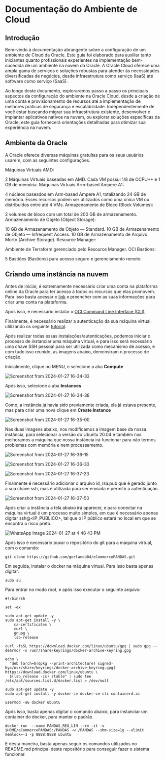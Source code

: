 # **Documentação do Ambiente de Cloud**

## **Introdução**

Bem-vindo à documentação abrangente sobre a configuração de um ambiente de Cloud da Oracle. Este guia foi elaborado para auxiliar tanto iniciantes quanto profissionais experientes na implementação bem-sucedida de um ambiente na nuvem da Oracle. A Oracle Cloud oferece uma ampla gama de serviços e soluções robustas para atender às necessidades diversificadas de negócios, desde infraestrutura como serviço (IaaS) até software como serviço (SaaS).

Ao longo deste documento, exploraremos passo a passo os principais aspectos da configuração do ambiente na Oracle Cloud, desde a criação de uma conta e provisionamento de recursos até a implementação de melhores práticas de segurança e escalabilidade. Independentemente de você estar buscando migrar sua infraestrutura existente, desenvolver e implantar aplicativos nativos na nuvem, ou explorar soluções específicas da Oracle, este guia fornecerá orientações detalhadas para otimizar sua experiência na nuvem.

## Ambiente da Oracle 

A Oracle oferece diversas máquinas gratuítas para os seus usuários usarem, com as seguintes configurações.


Máquinas Virtuais AMD:

2 Máquinas Virtuais baseadas em AMD.
Cada VM possui 1/8 de OCPU** e 1 GB de memória.
Máquinas Virtuais Arm-based Ampere A1:

4 núcleos baseados em Arm-based Ampere A1, totalizando 24 GB de memória.
Esses recursos podem ser utilizados como uma única VM ou distribuídos entre até 4 VMs.
Armazenamento de Bloco (Block Volumes):

2 volumes de bloco com um total de 200 GB de armazenamento.
Armazenamento de Objeto (Object Storage):

10 GB de Armazenamento de Objeto — Standard.
10 GB de Armazenamento de Objeto — Infrequent Access.
10 GB de Armazenamento de Arquivo Morto (Archive Storage).
Resource Manager:

Ambiente de Terraform gerenciado pelo Resource Manager.
OCI Bastions:

5 Bastiões (Bastions) para acesso seguro e gerenciamento remoto.


## **Criando uma instância na nuvem**

Antes de iniciar, é extremamente necessário criar uma conta na plataforma online da Oracle para ter acesso à todos os recursos que elas promovem. Para isso basta acessar o [link](https://signup.cloud.oracle.com/?sourceType=:ex:pev:::::RC_WWMK211213P00038:K8s_on_arm&SC=:ex:pev:::::RC_WWMK211213P00038:K8s_on_arm&pcode=WWMK211213P00038) e preencher com as suas informações para criar uma conta na plataforma.

Após isso, é necessário instalar o [OCI Command Line Interface (CLI)](https://docs.oracle.com/en-us/iaas/Content/API/SDKDocs/cliinstall.htm).

Finalmente, é necessário realizar a autenticação da sua máquina virtual, utilizando os seguinte [tutorial](https://developer.hashicorp.com/terraform/tutorials/oci-get-started/oci-build?in=terraform%2Foci-get-started).

Após realizar todas essas instalações/autenticações, podemos iniciar o processo de instanciar uma máquina virtual, e para isso será necessário uma chave SSH pessoal para ser utilizada como mecanismo de acesso, e com tudo isso reunido, as imagens abaixo, demonstram o processo de criação.


Inicialmente, clique no MENU, e selecione a aba **Compute**

![Screenshot from 2024-01-27 16-34-33](https://github.com/gorlando04/eCommercePANDAS/assets/91696970/9ea4e730-626c-42c0-b25b-1fdec8ae00ab)


Após isso, selecione a aba **Instances**

![Screenshot from 2024-01-27 16-34-38](https://github.com/gorlando04/eCommercePANDAS/assets/91696970/a8b0863c-adef-4de7-a593-1046c7df5c6a)


Como, a instância já havia sido previamente criada, ela já estava presente, mas para criar uma nova clique em **Create Instance**

![Screenshot from 2024-01-27 16-35-00](https://github.com/gorlando04/eCommercePANDAS/assets/91696970/2c958a5c-ae91-47b2-afe4-d3d1f7b70e79)


Nas duas imagens abaixo, nos modificamos a imagem base da nossa instância, para selecionar a versão do Ubuntu 20.04 e também nos melhoramos a máquina que nossa instância irá funcionar para não termos problemas com memória e nem processamento.

![Screenshot from 2024-01-27 16-36-15](https://github.com/gorlando04/eCommercePANDAS/assets/91696970/171bf721-dd18-4594-b467-4768ff961925)

![Screenshot from 2024-01-27 16-36-33](https://github.com/gorlando04/eCommercePANDAS/assets/91696970/dcc90965-2a92-4e58-9088-1b5759cb2ef1)


![Screenshot from 2024-01-27 16-37-23](https://github.com/gorlando04/eCommercePANDAS/assets/91696970/5f76cd42-a605-4e1e-8643-8ab5d0e3111f)


Finalmente é necessário adicionar o arquivo id_rsa.pub que é gerado junto a sua chave ssh, mas é utilizada para ser enviada e permitir a autenticação.

![Screenshot from 2024-01-27 16-37-50](https://github.com/gorlando04/eCommercePANDAS/assets/91696970/50690e70-01b6-40bc-8dc7-278943139039)

Após criar a instância a tela abaixo irá aparecer, e para conectar na máquina virtual é um processo muito simples, em que é necessário apenas digitar ssh@<IP_PUBLICO>, tal que o IP público estará no local em que se encontra o risco preto.



![WhatsApp Image 2024-01-27 at 4 48 43 PM](https://github.com/gorlando04/eCommercePANDAS/assets/91696970/72717dfb-60c7-4f83-988a-c6012917ccac)


Após isso é necessário puxar o repositório do git para a máquina virtual, com o comando:

```
git clone https://github.com/gorlando04/eCommercePANDAS.git
```
Em seguida, instalar o docker na máquina virtual. Para isso basta apenas digitar:

```
sudo su

```
Para entrar no modo root, e após isso executar o seguinte arquivo:

```
#!/bin/sh

set -ex

sudo apt-get update -y
sudo apt-get install -y \
    ca-certificates \
    curl \
    gnupg \
    lsb-release

curl -fsSL https://download.docker.com/linux/ubuntu/gpg | sudo gpg --dearmor -o /usr/share/keyrings/docker-archive-keyring.gpg

echo \
  "deb [arch=$(dpkg --print-architecture) signed-by=/usr/share/keyrings/docker-archive-keyring.gpg] https://download.docker.com/linux/ubuntu \
  $(lsb_release -cs) stable" | sudo tee /etc/apt/sources.list.d/docker.list > /dev/null

sudo apt-get update -y
sudo apt-get install -y docker-ce docker-ce-cli containerd.io

usermod -aG docker ubuntu
```
Após isso, basta apenas digitar o comando abaixo, para instanciar um container do docker, para manter o padrão.

```
docker run  --name PANDAS_REG_LIN --rm -it -v $HOME/eCommercePANDAS:/PANDAS -w /PANDAS --shm-size=1g --ulimit memlock=-1 -p 8888:8888 ubuntu

```

E desta maneira, basta apenas seguir os comandos utilizados no README.md principal deste repositório para conseguir fazer o sistema funcionar.

